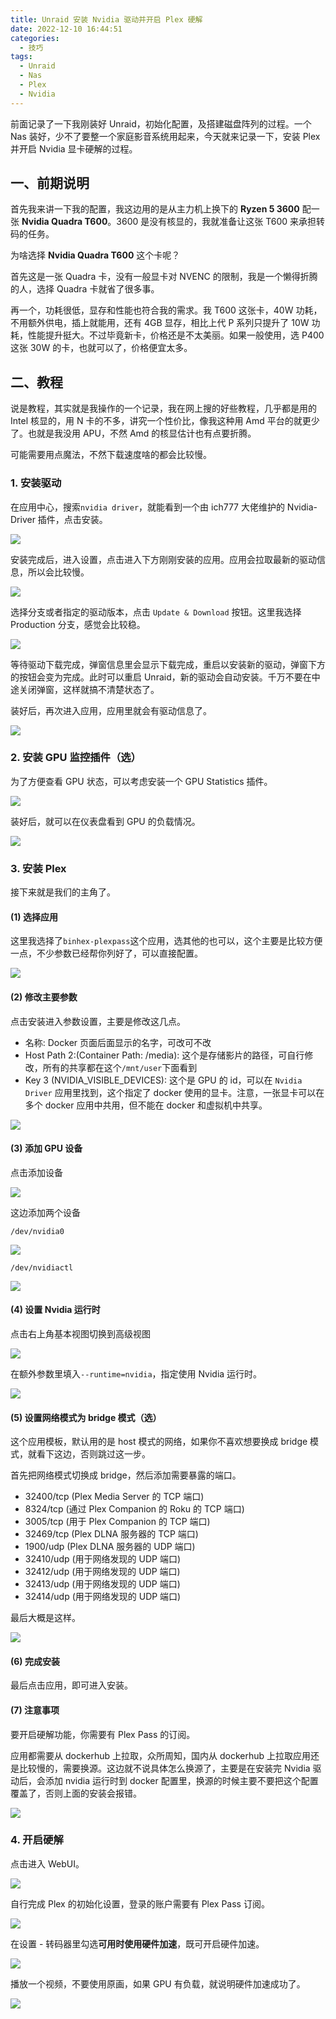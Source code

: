 ```yaml
---
title: Unraid 安装 Nvidia 驱动并开启 Plex 硬解
date: 2022-12-10 16:44:51
categories:
  - 技巧
tags:
  - Unraid
  - Nas
  - Plex
  - Nvidia
---
```


前面记录了一下我刚装好 Unraid，初始化配置，及搭建磁盘阵列的过程。一个 Nas 装好，少不了要整一个家庭影音系统用起来，今天就来记录一下，安装 Plex 并开启 Nvidia 显卡硬解的过程。

<!--more-->

## 一、前期说明

首先我来讲一下我的配置，我这边用的是从主力机上换下的 **Ryzen 5 3600** 配一张 **Nvidia Quadra T600**。3600 是没有核显的，我就准备让这张 T600 来承担转码的任务。

为啥选择 **Nvidia Quadra T600** 这个卡呢？

首先这是一张 Quadra 卡，没有一般显卡对 NVENC 的限制，我是一个懒得折腾的人，选择 Quadra 卡就省了很多事。

再一个，功耗很低，显存和性能也符合我的需求。我 T600 这张卡，40W 功耗，不用额外供电，插上就能用，还有 4GB 显存，相比上代 P 系列只提升了 10W 功耗，性能提升挺大。不过毕竟新卡，价格还是不太美丽。如果一般使用，选 P400 这张 30W 的卡，也就可以了，价格便宜太多。

## 二、教程

说是教程，其实就是我操作的一个记录，我在网上搜的好些教程，几乎都是用的 Intel 核显的，用 N 卡的不多，讲究一个性价比，像我这种用 Amd 平台的就更少了。也就是我没用 APU，不然 Amd 的核显估计也有点要折腾。

可能需要用点魔法，不然下载速度啥的都会比较慢。

### 1. 安装驱动

在应用中心，搜索`nvidia driver`，就能看到一个由 ich777 大佬维护的 Nvidia-Driver 插件，点击安装。

![](https://img.iszy.xyz/1670667734658.png?x-oss-process=style/big)

安装完成后，进入设置，点击进入下方刚刚安装的应用。应用会拉取最新的驱动信息，所以会比较慢。

![](https://img.iszy.xyz/1670667950035.png?x-oss-process=style/big)

选择分支或者指定的驱动版本，点击 `Update & Download` 按钮。这里我选择 Production 分支，感觉会比较稳。

![](https://img.iszy.xyz/1670668181420.png?x-oss-process=style/big)

等待驱动下载完成，弹窗信息里会显示下载完成，重启以安装新的驱动，弹窗下方的按钮会变为完成。此时可以重启 Unraid，新的驱动会自动安装。千万不要在中途关闭弹窗，这样就搞不清楚状态了。

装好后，再次进入应用，应用里就会有驱动信息了。

![](https://img.iszy.xyz/1670668411649.png?x-oss-process=style/big)

### 2. 安装 GPU 监控插件（选）

为了方便查看 GPU 状态，可以考虑安装一个 GPU Statistics 插件。

![](https://img.iszy.xyz/1670668613284.png?x-oss-process=style/big)

装好后，就可以在仪表盘看到 GPU 的负载情况。

![](https://img.iszy.xyz/1670668551407.png?x-oss-process=style/big)

### 3. 安装 Plex

接下来就是我们的主角了。

#### (1) 选择应用

这里我选择了`binhex-plexpass`这个应用，选其他的也可以，这个主要是比较方便一点，不少参数已经帮你列好了，可以直接配置。

![](https://img.iszy.xyz/1670668918772.png?x-oss-process=style/big)

#### (2) 修改主要参数

点击安装进入参数设置，主要是修改这几点。

- 名称: Docker 页面后面显示的名字，可改可不改
- Host Path 2:(Container Path: /media): 这个是存储影片的路径，可自行修改，所有的共享都在这个`/mnt/user`下面看到
- Key 3 (NVIDIA_VISIBLE_DEVICES): 这个是 GPU 的 id，可以在 `Nvidia Driver` 应用里找到，这个指定了 docker 使用的显卡。注意，一张显卡可以在多个 docker 应用中共用，但不能在 docker 和虚拟机中共享。

![](https://img.iszy.xyz/1670669464258.png?x-oss-process=style/big)

#### (3) 添加 GPU 设备

点击添加设备

![](https://img.iszy.xyz/1670670100384.png?x-oss-process=style/big)

这边添加两个设备

`/dev/nvidia0`

![](https://img.iszy.xyz/1670670160151.png?x-oss-process=style/big)

`/dev/nvidiactl`

![](https://img.iszy.xyz/1670670251438.png?x-oss-process=style/big)

#### (4) 设置 Nvidia 运行时

点击右上角基本视图切换到高级视图

![](https://img.iszy.xyz/1670670408658.png?x-oss-process=style/big)

在额外参数里填入`--runtime=nvidia`，指定使用 Nvidia 运行时。

![](https://img.iszy.xyz/1670670469551.png?x-oss-process=style/big)

#### (5) 设置网络模式为 bridge 模式（选）

这个应用模板，默认用的是 host 模式的网络，如果你不喜欢想要换成 bridge 模式，就看下这边，否则跳过这一步。

首先把网络模式切换成 bridge，然后添加需要暴露的端口。

- 32400/tcp (Plex Media Server 的 TCP 端口)
- 8324/tcp (通过 Plex Companion 的 Roku 的 TCP 端口)
- 3005/tcp (用于 Plex Companion 的 TCP 端口)
- 32469/tcp (Plex DLNA 服务器的 TCP 端口)
- 1900/udp (Plex DLNA 服务器的 UDP 端口)
- 32410/udp (用于网络发现的 UDP 端口)
- 32412/udp (用于网络发现的 UDP 端口)
- 32413/udp (用于网络发现的 UDP 端口)
- 32414/udp (用于网络发现的 UDP 端口)

最后大概是这样。

![](https://img.iszy.xyz/1670670957919.png?x-oss-process=style/big)

#### (6) 完成安装

最后点击应用，即可进入安装。

#### (7) 注意事项

要开启硬解功能，你需要有 Plex Pass 的订阅。

应用都需要从 dockerhub 上拉取，众所周知，国内从 dockerhub 上拉取应用还是比较慢的，需要换源。这边就不说具体怎么换源了，主要是在安装完 Nvidia 驱动后，会添加 nvidia 运行时到 docker 配置里，换源的时候主要不要把这个配置覆盖了，否则上面的安装会报错。

![](https://img.iszy.xyz/1670670779242.png?x-oss-process=style/big)

### 4. 开启硬解

点击进入 WebUI。

![](https://img.iszy.xyz/1670671309161.png?x-oss-process=style/big)

自行完成 Plex 的初始化设置，登录的账户需要有 Plex Pass 订阅。

![](https://img.iszy.xyz/1670671436939.png?x-oss-process=style/big)

在设置 - 转码器里勾选**可用时使用硬件加速**，既可开启硬件加速。

![](https://img.iszy.xyz/1670671485170.png?x-oss-process=style/big)

播放一个视频，不要使用原画，如果 GPU 有负载，就说明硬件加速成功了。

![](https://img.iszy.xyz/1670671596040.png?x-oss-process=style/big)
